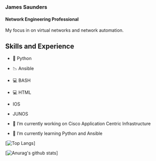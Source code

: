 ### James Saunders
#### Network Engineering Professional
My focus in on virtual networks and network automation.

## Skills and Experience
- 🐍 Python
- 📉 Ansible
- 💻 BASH
- 💻 HTML
- IOS
- JUNOS

- 🔭 I’m currently working on Cisco Application Centric Infrastructure
 
- 🌱 I’m currently learning Python and Ansible 


[![Top Langs](https://github-readme-stats.vercel.app/api/top-langs/?username=jpsaunders&layout=compact&theme=dark)]

[![Anurag's github stats](https://github-readme-stats.vercel.app/api?username=jpsaunders&show_icons=true&theme=dark)]

